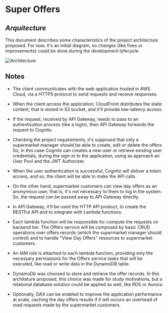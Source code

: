 # Super Offers
## _Arquitecture_

This document describes some characteristics of the project architecture proposed. For now, it's an initial diagram, so changes (like fixes or improvements) could be done during the development lyfecycle.

![Architecture](https://github.com/dancodingbr/superoffers/tree/main/docs/architecture/architecture.png)


## Notes

- The client communitcates with the web application hosted in AWS Cloud, via a HTTPS protocol to send requests and receive responses.

- When the client access the application, CloudFront distributes the static content, that is stored in S3 bucket, and it'll provide low-latency access.

- If the request, received by API Gateway, needs to pass to an authentication process (like a login), then API Gateway forwards the request to Cognito.

- Checking the project requirements, it's supposed that only a supermarket manager should be able to create, edit or delete the offers. So, in this case Cognito can creates a new user or retrieve existing user credentials, during the sign-in to the application, using as approach an User Pool and the JWT Authorizer.

- When the user authentication is successful, Cognito will deliver a token access, and so, the client will be able to make the API calls.

- On the other hand, supermarket customers can view day offers as an anonymous user, that is, it's not necessary to them to log in the system. So, the request can be passed away to API Gateway directly.

- In API Gateway, it'll be used the HTTP API product, to create the RESTFul API and to integrate with Lambda functions. 

- Each lambda function will be responsible for compute the requests on backend tier. The Offers service will be composed by basic CRUD operations over offers records (which the supermarket manager should control) and to handle "View Day Offers" resources to supermarket customers. 

- An IAM role is attached to each lambda function, providing only the necessary permissions for the Offers service tasks that will be executed, like read or write data in the DynamoDB table.

- DynamoDb was choosed to store and retrieve the offer records. In this architeture proposed, this choice was made for study motivations, but a relational database solution could be applied as well, like RDS or Aurora.

- Optionally, DAX can be enabled to improve the application performance at scale, caching the day offers results if it will occurs an overhead of read requests made by the supermarket customers.
